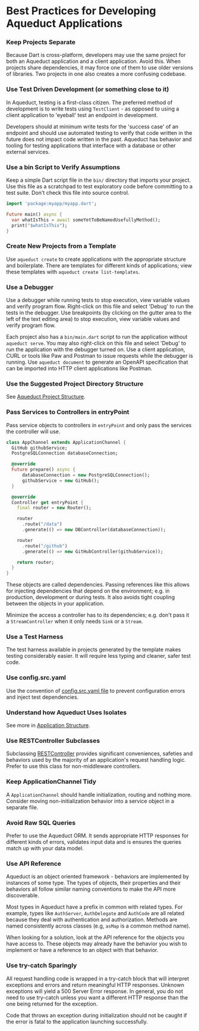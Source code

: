 # Best Practices for Developing Aqueduct Applications

### Keep Projects Separate

Because Dart is cross-platform, developers may use the same project for both an Aqueduct application and a client application. Avoid this. When projects share dependencies, it may force one of them to use older versions of libraries. Two projects in one also creates a more confusing codebase.

### Use Test Driven Development (or something close to it)

In Aqueduct, testing is a first-class citizen. The preferred method of development is to write tests using `TestClient` - as opposed to using a client application to 'eyeball' test an endpoint in development.

Developers should at minimum write tests for the 'success case' of an endpoint and should use automated testing to verify that code written in the future does not impact code written in the past. Aqueduct has behavior and tooling for testing applications that interface with a database or other external services.

### Use a bin Script to Verify Assumptions

Keep a simple Dart script file in the `bin/` directory that imports your project. Use this file as a scratchpad to test exploratory code before committing to a test suite. Don't check this file into source control.

```dart
import 'package:myapp/myapp.dart';

Future main() async {
  var whatIsThis = await someYetToBeNamedUsefullyMethod();
  print("$whatIsThis");
}
```

### Create New Projects from a Template

Use `aqueduct create` to create applications with the appropriate structure and boilerplate. There are templates for different kinds of applications; view these templates with `aqueduct create list-templates`.

### Use a Debugger

Use a debugger while running tests to stop execution, view variable values and verify program flow. Right-click on this file and select 'Debug' to run the tests in the debugger. Use breakpoints (by clicking on the gutter area to the left of the text editing area) to stop execution, view variable values and verify program flow.

Each project also has a `bin/main.dart` script to run the application without `aqueduct serve`. You may also right-click on this file and select 'Debug' to run the application with the debugger turned on. Use a client application, CURL or tools like Paw and Postman to issue requests while the debugger is running. Use `aqueduct document` to generate an OpenAPI specification that can be imported into HTTP client applications like Postman.

### Use the Suggested Project Directory Structure

See [Aqueduct Project Structure](../http/structure.md#aqueduct-project-structure-and-organization).

### Pass Services to Controllers in entryPoint

Pass service objects to controllers in `entryPoint` and only pass the services the controller will use.

```dart
class AppChannel extends ApplicationChannel {
  GitHub githubService;
  PostgreSQLConnection databaseConnection;

  @override
  Future prepare() async {
      databaseConnection = new PostgreSQLConnection();
      githubService = new GitHub();
  }

  @override
  Controller get entryPoint {
    final router = new Router();

    router
      .route("/data")
      .generate(() => new DBController(databaseConnection));

    router
      .route("/github")
      .generate(() => new GitHubController(githubService));

    return router;
  }
}
```

These objects are called dependencies. Passing references like this allows for injecting dependencies that depend on the environment; e.g. in production, development or during tests. It also avoids tight coupling between the objects in your application.

Minimize the access a controller has to its dependencies; e.g. don't pass it a `StreamController` when it only needs `Sink` or a `Stream`.

### Use a Test Harness

The test harness available in projects generated by the template makes testing considerably easier. It will require less typing and cleaner, safer test code.

### Use config.src.yaml

Use the convention of [config.src.yaml file](../http/configure.md) to prevent configuration errors and inject test dependencies.

### Understand how Aqueduct Uses Isolates

See more in [Application Structure](../http/structure.md).

### Use RESTController Subclasses

Subclassing [RESTController](../http/rest_controller.md) provides significant conveniences, safeties and behaviors used by the majority of an application's request handling logic. Prefer to use this class for non-middleware controllers.

### Keep ApplicationChannel Tidy

A `ApplicationChannel` should handle initialization, routing and nothing more. Consider moving non-initialization behavior into a service object in a separate file.

### Avoid Raw SQL Queries

Prefer to use the Aqueduct ORM. It sends appropriate HTTP responses for different kinds of errors, validates input data and is ensures the queries match up with your data model.

### Use API Reference

Aqueduct is an object oriented framework - behaviors are implemented by instances of some type. The types of objects, their properties and their behaviors all follow similar naming conventions to make the API more discoverable.

Most types in Aqueduct have a prefix in common with related types. For example, types like `AuthServer`, `AuthDelegate` and `AuthCode` are all related because they deal with authentication and authorization. Methods are named consistently across classes (e.g, `asMap` is a common method name).

When looking for a solution, look at the API reference for the objects you have access to. These objects may already have the behavior you wish to implement or have a reference to an object with that behavior.

### Use try-catch Sparingly

All request handling code is wrapped in a try-catch block that will interpret exceptions and errors and return meaningful HTTP responses. Unknown exceptions will yield a 500 Server Error response. In general, you do not need to use try-catch unless you want a different HTTP response than the one being returned for the exception.

Code that throws an exception during initialization should not be caught if the error is fatal to the application launching successfully.
